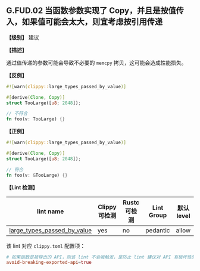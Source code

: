 ## G.FUD.02   当函数参数实现了 Copy，并且是按值传入，如果值可能会太大，则宜考虑按引用传递

**【级别】** 建议

**【描述】**

通过值传递的参数可能会导致不必要的 `memcpy` 拷贝，这可能会造成性能损失。

**【反例】**

```rust
#![warn(clippy::large_types_passed_by_value)]

#[derive(Clone, Copy)]
struct TooLarge([u8; 2048]);

// 不符合
fn foo(v: TooLarge) {}
```

**【正例】**

```rust
#![warn(clippy::large_types_passed_by_value)]

#[derive(Clone, Copy)]
struct TooLarge([u8; 2048]);

// 符合
fn foo(v: &TooLarge) {}
```

**【Lint 检测】**

| lint name                                                                                                  | Clippy 可检测 | Rustc 可检测 | Lint Group | 默认level |
| ---------------------------------------------------------------------------------------------------------- | ------------- | ------------ | ---------- | --------- |
| [large_types_passed_by_value](https://rust-lang.github.io/rust-clippy/master/#large_types_passed_by_value) | yes           | no           | pedantic   | allow     |

该 lint 对应 `clippy.toml` 配置项：

```toml
# 如果函数是被导出的 API，则该 lint 不会被触发，是防止 lint 建议对 API 有破坏性的改变。默认为 true
avoid-breaking-exported-api=true 
```